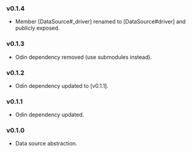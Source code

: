 ### v0.1.4

- Member [DataSource#_driver] renamed to [DataSource#driver] and publicly exposed.

### v0.1.3

- Odin dependency removed (use submodules instead).

### v0.1.2

- Odin dependency updated to [v0.1.1].

### v0.1.1

- Odin dependency updated.

### v0.1.0

- Data source abstraction.